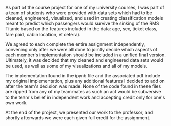 As part of the course project for one of my university courses, I was part of a team of students
who were provided with data sets which had to be cleaned, engineered, visualized, and used in creating
classification models meant to predict which passengers would survive the sinking of the RMS Titanic
based on the features included in the data: age, sex, ticket class, fare paid, cabin location, et cetera).

We agreed to each complete the entire assignment independently, convening only after we were all done
to jointly decide which aspects of each member's implementation should be included in a unified final
version. Ultimately, it was decided that my cleaned and engineered data sets would be used, as well as
some of my visualizations and all of my models.

The implementation found in the ipynb file and the associated pdf include my original implementation, plus
any additional features I decided to add on after the team's decision was made. None of the code
found in these files are ripped from any of my teammates as such an act would be subversive to the team's
belief in independent work and accepting credit only for one's own work.

At the end of the project, we presented our work to the professor, and shortly afterwards we were
each given full credit for the assignment.
